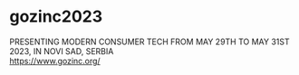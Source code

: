 # gozinc2023

PRESENTING MODERN CONSUMER TECH FROM MAY 29TH TO MAY 31ST 2023, IN NOVI SAD, SERBIA  
https://www.gozinc.org/
